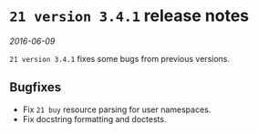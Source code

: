 # `21 version 3.4.1` release notes

*2016-06-09*

`21 version 3.4.1` fixes some bugs from previous versions.

## Bugfixes
- Fix `21 buy` resource parsing for user namespaces.
- Fix docstring formatting and doctests.
